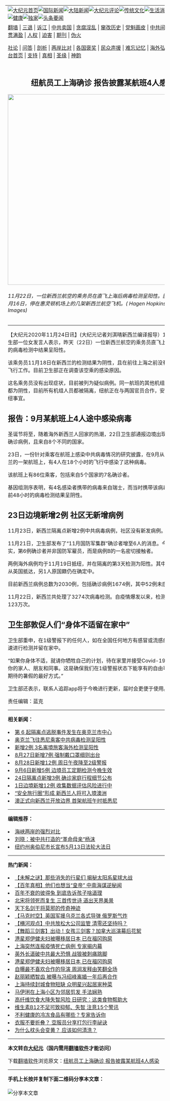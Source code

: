 <a name="1" id="1" target="_blank"></a><span id="1"></span>
<table align=center border="0"><tr><td colspan="2" VALIGN=TOP><a href="https://github.com/thmxpb3749/djy/blob/master/gb/nf1351518.md#1"><img src="https://raw.githubusercontent.com/thmxpb3749/www/master/t/djy/1.jpg" title="大纪元首页" alt="大纪元首页"></a><a href="https://github.com/thmxpb3749/djy/blob/master/gb/n24hr.md#1"><img src="https://raw.githubusercontent.com/thmxpb3749/www/master/t/djy/3.jpg" title="国际新闻" alt="国际新闻"></a><a href="https://github.com/thmxpb3749/djy/blob/master/gb/nsc413.md#1"><img src="https://raw.githubusercontent.com/thmxpb3749/www/master/t/djy/4.jpg" title="大陆新闻" alt="大陆新闻"></a><a href="https://github.com/thmxpb3749/djy/blob/master/gb/news392.md#1"><img src="https://raw.githubusercontent.com/thmxpb3749/www/master/t/djy/5.jpg" title="大纪元评论" alt="大纪元评论"></a><a href="https://github.com/thmxpb3749/djy/blob/master/gb/news2007.md#1"><img src="https://raw.githubusercontent.com/thmxpb3749/www/master/t/djy/6.jpg" title="传统文化" alt="传统文化"></a><a href="https://github.com/thmxpb3749/djy/blob/master/gb/news2008.md#1"><img src="https://raw.githubusercontent.com/thmxpb3749/www/master/t/djy/7.jpg" title="生活消费" alt="生活消费"></a><a href="https://github.com/thmxpb3749/djy/blob/master/gb/ncyule.md#1"><img src="https://raw.githubusercontent.com/thmxpb3749/www/master/t/djy/8.jpg" title="娱乐休闲" alt="娱乐休闲"></a><a href="https://github.com/thmxpb3749/djy/blob/master/gb/nsc1002.md#1"><img src="https://raw.githubusercontent.com/thmxpb3749/www/master/t/djy/9.jpg" title="健康" alt="健康"></a><a href="https://github.com/thmxpb3749/djy/blob/master/gb/nf6092.md#1"><img src="https://raw.githubusercontent.com/thmxpb3749/www/master/t/djy/10a.jpg" title="独家" alt="独家"></a><a href="https://github.com/thmxpb3749/djy/blob/master/gb/nf4514.md#1"><img src="https://raw.githubusercontent.com/thmxpb3749/www/master/t/djy/12a.jpg" title="头条要闻" alt="头条要闻"></a></td></tr>
<tr><td colspan="2" VALIGN=TOP><a target="_blank" href="https://github.com/thmxpb3749/www/blob/master/README.md?zsrh#1">翻墙</a> | <a target="_blank" href="https://github.com/thmxpb3749/djy/blob/master/gb/nf5657.md#1">三退</a> | <a target="_blank" href="https://github.com/thmxpb3749/djy/blob/master/gb/nf6124.md#1">诉江</a> | <a target="_blank" href="https://github.com/thmxpb3749/djy/blob/master/gb/nf1176117.md#1">中共卖国</a> | <a target="_blank" href="https://github.com/thmxpb3749/djy/blob/master/gb/nf5773.md#1">贪腐淫乱</a> | <a target="_blank" href="https://github.com/thmxpb3749/djy/blob/master/gb/nf1176115.md#1">窜改历史</a> | <a target="_blank" href="https://github.com/thmxpb3749/djy/blob/master/gb/nf1176107.md#1">党魁画皮</a> | <a target="_blank" href="https://github.com/thmxpb3749/djy/blob/master/gb/nf1320400.md#1">中共间谍</a> | <a target="_blank" href="https://github.com/thmxpb3749/djy/blob/master/gb/nf1176114.md#1">破坏传统</a> | <a target="_blank" href="https://github.com/thmxpb3749/ntdtv/blob/master/gb/prog447_1.md#1">恶贯满盈</a> | <a target="_blank" href="https://github.com/thmxpb3749/djy/blob/master/gb/ncid278.md#1">人权</a> | <a target="_blank" href="https://github.com/thmxpb3749/djy/blob/master/gb/nf1176111.md#1">迫害</a> | <a target="_blank" href="https://gitlab.com/szzdlab/mh-qikan/blob/master/README.md#1">期刊</a> | <a target="_blank" href="https://github.com/thmxpb3749/djy/blob/master/gb/nf5562.md#1">伪火</a></p><p><a target="_blank" href="https://github.com/thmxpb3749/djy/blob/master/gb/9p.md#1">社论</a> | <a target="_blank" href="https://github.com/thmxpb3749/djy/blob/master/gb/nf4378.md#1">问答</a> | <a target="_blank" href="https://github.com/thmxpb3749/djy/blob/master/gb/nf5792.md#1">剖析</a> | <a target="_blank" href="https://github.com/thmxpb3749/djy/blob/master/gb/nf5735.md#1">两岸比对</a> | <a target="_blank" href="https://github.com/thmxpb3749/djy/blob/master/gb/nf6119.md#1">各国褒奖</a> | <a target="_blank" href="https://github.com/thmxpb3749/djy/blob/master/gb/nf6120.md#1">民众声援</a> | <a target="_blank" href="https://github.com/thmxpb3749/djy/blob/master/gb/nf1188594.md#1">难忘记忆</a> | <a target="_blank" href="https://github.com/thmxpb3749/djy/blob/master/gb/nf3180.md#1">海外弘传</a> | <a target="_blank" href="https://github.com/thmxpb3749/djy/blob/master/gb/nf5410.md#1">万人上访</a> | <a target="_blank" href="https://github.com/thmxpb3749/www/blob/master/README.md?zsrh#1">平台首页</a> | <a target="_blank" href="https://github.com/thmxpb3749/djy/blob/master/gb/nf4386.md#1">支持</a> | <a target="_blank" href="https://github.com/thmxpb3749/djy/blob/master/gb/nf4389.md#1">真相</a> | <a target="_blank" href="https://github.com/thmxpb3749/djy/blob/master/gb/nf5790.md#1">圣缘</a> | <a target="_blank" href="https://github.com/thmxpb3749/djy/blob/master/gb/nf4786.md#1">神韵</a></td></tr>
<tr><td VALIGN=TOP width="626"><h2 align=center>纽航员工上海确诊 报告披露某航班4人感染</h2>
<img width="600" src="https://i.epochtimes.com/assets/uploads/2020/11/GettyImages-1212635003-600x400.jpg" />
<h6>11月22日，一位新西兰航空的乘务员在直飞上海后病毒检测呈阳性。图为2020年3月16日，停在惠灵顿机场上的几架新西兰航空飞机。( Hagen Hopkins/Getty Images)
</h6>
<hr>
<p>【大纪元2020年11月24日讯】(大纪元记者刘淇晴<ahref="https://github.com/thmxpb3749/djy/blob/master/gb/tag/%E6%96%B0%E8%A5%BF%E5%85%B0.md#1">新西兰</a>编译报导）11月23日，卫生部一位女发言人表示，昨天（22日）一位新西兰<ahref="https://github.com/thmxpb3749/djy/blob/master/gb/tag/%E8%88%AA%E7%A9%BA.md#1">航空</a>的乘务员直飞上海并在入境后的病毒<ahref="https://github.com/thmxpb3749/djy/blob/master/gb/tag/%E6%A3%80%E6%B5%8B.md#1">检测</a>中结果呈阳性。</p>
<p>该乘务员11月18日在<ahref="https://github.com/thmxpb3749/djy/blob/master/gb/tag/%E6%96%B0%E8%A5%BF%E5%85%B0.md#1">新西兰</a>的<ahref="https://github.com/thmxpb3749/djy/blob/master/gb/tag/%E6%A3%80%E6%B5%8B.md#1">检测</a>结果为阴性，且在前往上海之前没有进行过其它飞行工作。目前卫生部正在调查该空乘的感染原因。</p>
<p>这名乘务员没有出现症状，目前被列为疑似病例。同一航班的其他机组人员检测结果都为阴性，目前所有机组人员都被<ahref="https://github.com/thmxpb3749/djy/blob/master/gb/tag/%E9%9A%94%E7%A6%BB.md#1">隔离</a>，纽航正在与两国官员合作，安排机组人员返纽事宜。</p>
<h2>报告：9月某航班上4人途中感染病毒</h2>
<p>圣诞节将至，随着海外新西兰人回家的热潮，22日卫生部通报边境出现9例<ahref="https://github.com/thmxpb3749/djy/blob/master/gb/tag/%E4%B8%AD%E5%85%B1%E7%97%85%E6%AF%92.md#1">中共病毒</a>确诊病例，且来自8个不同的国家。</p>
<p>23日，一份针对乘客在航班上感染<ahref="https://github.com/thmxpb3749/djy/blob/master/gb/tag/%E4%B8%AD%E5%85%B1%E7%97%85%E6%AF%92.md#1">中共病毒</a>情况的研究披露，在9月从迪拜飞往新西兰的一架航班上，有4人在18个小时的飞行中感染了这种病毒。</p>
<p>该航班上有86位乘客，包括来自5个国家的7名确诊者。</p>
<p>基因组测序表明，有4名感染者携带的病毒来自瑞士，而当时携带该病毒的乘客飞行前48小时的病毒检测结果呈阴性。</p>
<h2>23日边境新增2例 社区无新增病例</h2>
<p>11月23日，新西兰<ahref="https://github.com/thmxpb3749/djy/blob/master/gb/tag/%E9%9A%94%E7%A6%BB.md#1">隔离</a>点新增2例中共病毒病例，社区没有新发病例。</p>
<p>11月21日，卫生部发布了“11月国防军集群”确诊者增至6人的消息。今天，卫生部证实，第6例确诊者并非国防军雇员，而是病例B的一名密切接触者。</p>
<p>两例海外病例均于11月19日抵纽，并在隔离的第3天检测为阳性。其中1人经阿联酋从英国抵达，另1人原国籍仍在确定中。</p>
<p>目前新西兰病例总数为2030例，包括确诊病例1674例，其中52例未康复。</p>
<p>11月22日，新西兰共处理了3274次病毒检测。自疫情爆发以来，检测数量已累积到123万次。</p>
<h2>卫生部敦促人们“身体不适留在家中”</h2>
<p>卫生部重申，在1级警报下的任何人，如在全国任何地方有感冒或流感症状，都应迅速进行检测并留在家中。</p>
<p>“如果你身体不适，就请你牺牲自己的计划，待在家里并接受Covid-19检测，以保护你的家人、朋友和同事。这是确保我们在1级警报状态下能享有的自由可持续到万众期待的暑假的最好方式。”</p>
<p>卫生部还表示，联系人追踪app将于今晚进行更新，届时会更便于使用。</p>
<p>责任编辑：蓝克</p>

<hr>


<strong>相关新闻：</strong>
<li><a href="https://github.com/thmxpb3749/djy/blob/master/gb/20/7/31/n12297426.md#1">第 6 起隔离点逃脱事件发生在奥克兰市中心</a></li>
<li><a href="https://github.com/thmxpb3749/djy/blob/master/gb/20/8/1/n12299236.md#1">奥克兰飞往悉尼乘客中共病毒检测呈阳性</a></li>
<li><a href="https://github.com/thmxpb3749/djy/blob/master/gb/20/8/1/n12299269.md#1">新增2例 3名离境旅客海外检测呈阳性</a></li>
<li><a href="https://github.com/thmxpb3749/djy/blob/master/gb/20/8/27/n12360865.md#1">8月27日新增7例 强制戴口罩细则出台</a></li>
<li><a href="https://github.com/thmxpb3749/djy/blob/master/gb/20/8/28/n12363283.md#1">8月28日新增12例 周日午夜降至2级警报</a></li>
<li><a href="https://github.com/thmxpb3749/djy/blob/master/gb/20/9/6/n12384835.md#1">9月6日新增5例 边境员工定期检测今晚生效</a></li>
<li><a href="https://github.com/thmxpb3749/djy/blob/master/gb/20/9/24/n12427470.md#1">24日隔离点新增3例 确诊家庭行程细节公布</a></li>
<li><a href="https://github.com/thmxpb3749/djy/blob/master/gb/20/10/1/n12446200.md#1">1日边境新增12例 收集数据评估风险进行中</a></li>
<li><a href="https://github.com/thmxpb3749/djy/blob/master/gb/20/10/2/n12446352.md#1">“安全旅行圈”形成 新西兰人将可入境澳洲</a></li>
<li><a href="https://github.com/thmxpb3749/djy/blob/master/gb/20/10/15/n12479386.md#1">澳正式向新西兰开放边界 首架航班午时抵悉尼</a></li>
<hr>


<strong>编辑推荐：</strong>
<li><a href="https://github.com/upjkzu3674/djy/blob/master/gb/8/12/18/n2367165.md?dfh#1" target="_blank">海峡两岸的强烈对比</a></li><li><a href="https://github.com/tsiac2612/djy/blob/master/gb/17/11/2/n9799674.md#1" target="_blank">刘晓：被中共打造的“革命母亲”杨沫</a></li><li><a href="https://github.com/tsiac2612/djy/blob/master/gb/19/5/7/n11240051.md#1" target="_blank">纽约州奥伯尼市长宣布5月13日法轮大法日</a></li>
<hr>

<strong>热门新闻：</strong>
<li><a href="https://github.com/thmxpb3749/djy/blob/master/gb/22/4/24/n13719569.md#1">【未解之谜】那些消失的行星们 揭秘太阳系星球大战</a></li>
<li><a href="https://github.com/thmxpb3749/djy/blob/master/gb/22/4/14/n13711772.md#1">【百年真相】他们也想当“皇帝” 中南海谋逆秘闻</a></li>
<li><a href="https://github.com/thmxpb3749/djy/blob/master/gb/22/4/26/n13721269.md#1">百年不衰的彼得兔 到底告诉孩子啥道理</a></li>
<li><a href="https://github.com/thmxpb3749/djy/blob/master/gb/22/4/24/n13719470.md#1">北宋将领死而复生 三首传世诗 道出天界美景</a></li>
<li><a href="https://github.com/thmxpb3749/djy/blob/master/gb/22/4/23/n13718443.md#1">天下名剑干将莫邪的传奇神迹</a></li>
<li><a href="https://github.com/thmxpb3749/djy/blob/master/gb/22/4/30/n13724077.md#1">【马克时空】英国军援乌克兰各式导弹 俄罗斯气炸</a></li>
<li><a href="https://github.com/thmxpb3749/djy/blob/master/gb/22/4/29/n13723664.md#1">【横河观点】中共放松大公司监管 清零还坚持吗？</a></li>
<li><a href="https://github.com/thmxpb3749/djy/blob/master/gb/22/5/1/n13724436.md#1">【舞蹈三剑客】出动！女孩三剑客？加拿大巡演幕后花絮</a></li>
<li><a href="https://github.com/thmxpb3749/djy/blob/master/gb/22/4/28/n13722835.md#1">港星郑伊健夫妇被曝移居日本 已在福冈购房</a></li>
<li><a href="https://github.com/thmxpb3749/djy/blob/master/gb/22/4/28/n13722697.md#1">上海突然连报疫情死亡病例 专家揭内幕</a></li>
<li><a href="https://github.com/thmxpb3749/djy/blob/master/gb/22/4/29/n13723555.md#1">英外长道破中共最大恐惧 战狼被刺痛跳脚</a></li>
<li><a href="https://github.com/thmxpb3749/djy/blob/master/gb/22/4/28/n13722835.md#1">港星郑伊健夫妇被曝移居日本 已在福冈购房</a></li>
<li><a href="https://github.com/thmxpb3749/djy/blob/master/gb/22/4/28/n13722783.md#1">自曝最不喜欢合作的导演 周润发释由笑翻全场</a></li>
<li><a href="https://github.com/thmxpb3749/djy/blob/master/gb/22/4/29/n13723633.md#1">赵丽颖晒智齿 被曝与冯绍峰离婚一年后再合作</a></li>
<li><a href="https://github.com/thmxpb3749/djy/blob/master/gb/22/4/27/n13722041.md#1">上海持续封城食物短缺 众明星兴起居家种菜</a></li>
<li><a href="https://github.com/thmxpb3749/djy/blob/master/gb/22/4/28/n13722752.md#1">马伊琍在上海小区为邻居剪发 手法娴熟</a></li>
<li><a href="https://github.com/thmxpb3749/djy/blob/master/gb/22/4/27/n13721766.md#1">高纤维饮食大降失智风险 日研究：这类食物帮助大</a></li>
<li><a href="https://github.com/thmxpb3749/djy/blob/master/gb/22/4/28/n13722519.md#1">维生素B12不足可致抑郁、失智 注意15个警讯</a></li>
<li><a href="https://github.com/thmxpb3749/djy/blob/master/gb/22/4/28/n13722559.md#1">不利健康的冷冻食品有哪些？专家告诉你</a></li>
<li><a href="https://github.com/thmxpb3749/djy/blob/master/gb/22/4/28/n13722204.md#1">衣服不要折叠？ 空服员分享打包行李祕诀</a></li>
<li><a href="https://github.com/thmxpb3749/djy/blob/master/gb/22/4/29/n13723089.md#1">为什么枕头会变黄？ 应该如何清洗？</a></li>
<hr>

<strong>本文转自<a href="https://www.epochtimes.com">大纪元</a>（国内需用<a href="https://github.com/thmxpb3749/www/blob/master/README.md#8">翻墙软件</a>才能访问）</strong><p>下载<a href="https://github.com/thmxpb3749/www/blob/master/README.md#8">翻墙软件</a>浏览原文：<a href="https://www.epochtimes.com/gb/20/11/23/n12570489.htm">纽航员工上海确诊 报告披露某航班4人感染</a></p><hr>

<strong>手机上长按并复制下面二维码分享本文章：</strong><br><br><img src="https://chart.apis.google.com/chart?cht=qr&chs=240x240&choe=UTF-8&chld=M|2&chl=https://github.com/thmxpb3749/djy/blob/master/gb/20/11/23/n12570489.md%231" title="分享本文章"></td><td VALIGN=TOP><a href="https://github.com/thmxpb3749/djy/blob/master/gb/16/1/21/n4622075.md?dfh#1" target="_blank"><img src="https://raw.githubusercontent.com/thmxpb3749/djy/master/gb/300/wei-f1.jpg" title="中共的伪火骗局"  alt="中共的伪火骗局"></a><br><a href="https://github.com/thmxpb3749/www/blob/master/README.md?dfh#9" target="_blank"><img src="https://raw.githubusercontent.com/thmxpb3749/djy/master/gb/300/yong-h.jpg" title="永恒的见证"  alt="永恒的见证"></a><br><a href="https://github.com/thmxpb3749/djy/blob/master/gb/13/9/29/n3974789.md?dfh#1" target="_blank"><img src="https://raw.githubusercontent.com/thmxpb3749/djy/master/gb/300/shang-lnz.jpg" title="善良女子被中共投男牢"  alt="善良女子被中共投男牢"></a><br><a href="https://github.com/thmxpb3749/djy/blob/master/gb/16/3/16/n4663449.md?dfh#1" target="_blank"><img src="https://raw.githubusercontent.com/thmxpb3749/djy/master/gb/300/huo-z3.jpg" title="警卫目击活摘器官"  alt="警卫目击活摘器官"></a><br><a href="https://github.com/thmxpb3749/djy/blob/master/gb/16/8/7/n8177641.md?dfh#1" target="_blank"><img src="https://raw.githubusercontent.com/thmxpb3749/djy/master/gb/300/huo-z4.jpg" title="证人描述活摘恐怖"  alt="证人描述活摘恐怖"></a><br><a href="https://github.com/thmxpb3749/djy/blob/master/gb/10/4/19/n2881569.md?dfh#1" target="_blank"><img src="https://raw.githubusercontent.com/thmxpb3749/djy/master/gb/300/huo-z1.jpg" title="揭开活摘器官黑幕"  alt="揭开活摘器官黑幕"></a><br><a href="https://github.com/thmxpb3749/djy/blob/master/gb/10/11/7/n3077476.md?dfh#1" target="_blank"><img src="https://raw.githubusercontent.com/thmxpb3749/djy/master/gb/300/ma-ks.jpg" title="马克思的成魔之路"  alt="马克思的成魔之路"></a><br><a href="https://github.com/thmxpb3749/djy/blob/master/gb/14/6/9/n4173977.md?dfh#1" target="_blank"><img src="https://raw.githubusercontent.com/thmxpb3749/djy/master/gb/300/chang-zs.jpg" title="藏字石 蕴天机"  alt="藏字石 蕴天机"></a><br><a href="https://github.com/thmxpb3749/djy/blob/master/gb/18/5/10/n10381511.md?dfh#1" target="_blank"><img src="https://raw.githubusercontent.com/thmxpb3749/djy/master/gb/300/st1.jpg" title="关注三亿人三退"  alt="关注三亿人三退"></a><br><a href="https://github.com/thmxpb3749/djy/blob/master/gb/18/3/21/n10237682.md?dfh#1" target="_blank"><img src="https://raw.githubusercontent.com/thmxpb3749/djy/master/gb/300/jie-t.jpg" title="解体中共复兴中华"  alt="解体中共复兴中华"></a><br><a href="https://github.com/thmxpb3749/djy/blob/master/gb/9/2/9/n2422991.md?dfh#1" target="_blank"><img src="https://raw.githubusercontent.com/thmxpb3749/djy/master/gb/300/gao-zs.jpg" title="中共迫害良心律师"  alt="中共迫害良心律师"></a><br><a href="https://github.com/thmxpb3749/djy/blob/master/gb/18/12/9/n10900044.md?dfh#1" target="_blank"><img src="https://raw.githubusercontent.com/thmxpb3749/djy/master/gb/300/sj1.jpg" title="三百多万人举报江泽民"  alt="三百多万人举报江泽民"></a><br><a href="https://github.com/thmxpb3749/djy/blob/master/gb/18/8/28/n10672014.md?dfh#1" target="_blank"><img src="https://raw.githubusercontent.com/thmxpb3749/djy/master/gb/300/sj2.jpg" title="这些官员为何起诉江泽民"  alt="这些官员为何起诉江泽民"></a><br><a href="https://github.com/thmxpb3749/djy/blob/master/gb/8/12/18/n2367165.md?dfh#1" target="_blank"><img src="https://raw.githubusercontent.com/thmxpb3749/djy/master/gb/300/liangan.jpg" title="海峡两岸的强烈对比"  alt="海峡两岸的强烈对比"></a><br><a href="https://github.com/thmxpb3749/djy/blob/master/gb/15/12/10/n4593139.md?dfh#1" target="_blank"><img src="https://raw.githubusercontent.com/thmxpb3749/djy/master/gb/300/jia-ndzl.jpg" title="加拿大总理的贺信"  alt="加拿大总理的贺信"></a><br><a href="https://github.com/thmxpb3749/djy/blob/master/gb/11/6/17/n3289382.md?dfh#1" target="_blank"><img src="https://raw.githubusercontent.com/thmxpb3749/djy/master/gb/300/xiao-wd.jpg" title="探寻真相兼听则明"  alt="探寻真相兼听则明"></a><br><a href="https://github.com/thmxpb3749/djy/blob/master/gb/18/10/27/n10812623.md?dfh#1" target="_blank"><img src="https://raw.githubusercontent.com/thmxpb3749/djy/master/gb/300/yindu.jpg" title="印度媒体报道东方"  alt="印度媒体报道东方"></a><br><a href="https://github.com/thmxpb3749/djy/blob/master/gb/18/6/9/n10469652.md?dfh#1" target="_blank"><img src="https://raw.githubusercontent.com/thmxpb3749/djy/master/gb/300/xie-j.jpg" title="不一样的海外校园"  alt="不一样的海外校园"></a><br><a href="https://github.com/thmxpb3749/djy/blob/master/gb/7/4/5/n1669415.md?dfh#1" target="_blank"><img src="https://raw.githubusercontent.com/thmxpb3749/djy/master/gb/300/li-up.jpg" title="从大师到徒弟的传奇"  alt="从大师到徒弟的传奇"></a><br><a href="https://github.com/thmxpb3749/djy/blob/master/gb/17/5/26/n9191512.md?dfh#1" target="_blank"><img src="https://raw.githubusercontent.com/thmxpb3749/djy/master/gb/300/zfl2.jpg" title="亿万人与东方一本奇书"  alt="亿万人与东方一本奇书"></a><br><a href="https://github.com/thmxpb3749/djy/blob/master/gb/13/11/27/n4020290.md?dfh#1" target="_blank"><img src="https://raw.githubusercontent.com/thmxpb3749/djy/master/gb/300/zhen-h.jpg" title="大陆见不到的震撼场面"  alt="大陆见不到的震撼场面"></a><br><a href="https://github.com/thmxpb3749/djy/blob/master/gb/15/7/17/n4482910.md?dfh#1" target="_blank"><img src="https://raw.githubusercontent.com/thmxpb3749/djy/master/gb/300/dalu-sk.jpg" title="人心向善 大陆当初盛况"  alt="人心向善 大陆当初盛况"></a><br><a href="https://github.com/thmxpb3749/djy/blob/master/gb/19/1/5/n10955468.md?dfh#1" target="_blank"><img src="https://raw.githubusercontent.com/thmxpb3749/djy/master/gb/300/zfl1.jpg" title="追寻真理 这书讲什么"  alt="追寻真理 这书讲什么"></a><br><a href="https://github.com/thmxpb3749/www/blob/master/README.md?dfh#1" target="_blank"><img src="https://raw.githubusercontent.com/thmxpb3749/djy/master/gb/300/fq1.jpg" title="下载免费翻墙软件"  alt="下载免费翻墙软件"></a><br></td></tr></table>
